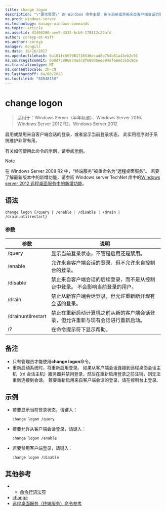 ```yaml
---
title: change logon
description: "\"更改登录\" 的 Windows 命令主题，用于启用或禁用来自客户端会话的登录，或者显示当前登录状态。"
ms.prod: windows-server
ms.technology: manage-windows-commands
ms.topic: article
ms.assetid: 41466260-aee9-4333-bcb6-178112c22afd
author: coreyp-at-msft
ms.author: coreyp
manager: dongill
ms.date: 10/16/2017
ms.openlocfilehash: 6a101fc567981716536ecad8e754b81a43eb2c91
ms.sourcegitcommit: b00d7c8968c4adc8f699dbee694afe6ed36bc9de
ms.translationtype: MT
ms.contentlocale: zh-CN
ms.lasthandoff: 04/08/2020
ms.locfileid: "80848150"
---
```

# <a name="change-logon"></a>change logon

> 适用于：Windows Server（半年频道）、Windows Server 2016、Windows Server 2012 R2、Windows Server 2012

启用或禁用来自客户端会话的登录，或者显示当前登录状态。 此实用程序对于系统维护非常有用。

有关如何使用此命令的示例，请参阅[示例](#BKMK_examples)。

> [!NOTE]
> 在 Windows Server 2008 R2 中，“终端服务”被重命名为“远程桌面服务”。 若要了解最新版本中的新增功能，请参阅 Windows server TechNet 库中的[Windows server 2012 远程桌面服务中的新增功能](https://technet.microsoft.com/library/hh831527)。

## <a name="syntax"></a>语法
```
change logon {/query | /enable | /disable | /drain | /drainuntilrestart}
```
### <a name="parameters"></a>参数

|     参数      |                                                       说明                                                        |
|--------------------|--------------------------------------------------------------------------------------------------------------------------|
|       /query       |                             显示当前登录状态，不管是启用还是禁用。                              |
|      /enable       |                              允许来自客户端会话的登录，但不允许来自控制台的登录。                              |
|      /disable      |  禁止来自客户端会话的后续登录，而不是从控制台中登录。 不会影响当前登录的用户。   |
|       /drain       |                 禁止从新客户端会话登录，但允许重新断开现有会话的登录。                 |
| /drainuntilrestart | 禁止在重新启动计算机之前从新的客户端会话登录，但允许重新与现有会话进行重新启动。 |
|         /?         |                                           在命令提示符下显示帮助。                                           |

## <a name="remarks"></a>备注
- 只有管理员才能使用**change logon**命令。
- 重新启动系统时，将重新启用登录。 如果从客户端会话连接到远程桌面会话主机（rd 会话主机）服务器并禁用登录，然后在重新启用登录之前注销，则无法重新连接到会话。 若要重新启用来自客户端会话的登录，请在控制台上登录。

## <a name="examples"></a><a name=BKMK_examples></a>示例

- 若要显示当前登录状态，请键入：
  ```
  change logon /query
  ```
- 若要允许从客户端会话登录，请键入：
  ```
  change logon /enable
  ```
- 若要禁用客户端登录，请键入：
  ```
  change logon /disable
  ```
  
## <a name="additional-references"></a>其他参考
- - [命令行语法项](command-line-syntax-key.md)
- [change](change.md)
- [远程桌面服务（终端服务）命令参考](remote-desktop-services-terminal-services-command-reference.md)
